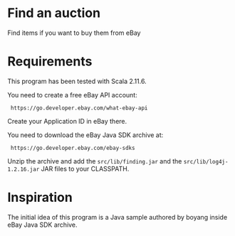 # Find an auction

Find items if you want to buy them from eBay

# Requirements

This program has been tested with Scala 2.11.6.

You need to create a free eBay API account:

     https://go.developer.ebay.com/what-ebay-api

Create your Application ID in eBay there.

You need to download the eBay Java SDK archive at:

     https://go.developer.ebay.com/ebay-sdks

Unzip the archive and add the `src/lib/finding.jar`
and the `src/lib/log4j-1.2.16.jar` JAR files to
your CLASSPATH.

# Inspiration

The initial idea of this program is a Java sample
authored by boyang inside eBay Java SDK archive.

